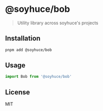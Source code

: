 # @soyhuce/bob

> Utility library across soyhuce's projects

## Installation

```bash
pnpm add @soyhuce/bob
```

## Usage

```js
import Bob from '@soyhuce/bob'
```

## License
MIT

